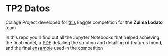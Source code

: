 # TP2 Datos

Collage Project developed for [this](https://www.kaggle.com/competitions/trocafone/leaderboard) kaggle competition for the **Zulma Lodato** team

In this repo you'll find out all the Jupyter Notebooks that helped achieving the final model, a [PDF](https://github.com/IgVelasco/TP2-Datos/blob/master/TP%20con%20Informe%20Final/TP2_DATOS.pdf) detailing the solution and detailing of features found, and the final [ensamble](https://github.com/IgVelasco/TP2-Datos/blob/master/TP%20con%20Informe%20Final/ensamble.pkl) used in the competition
